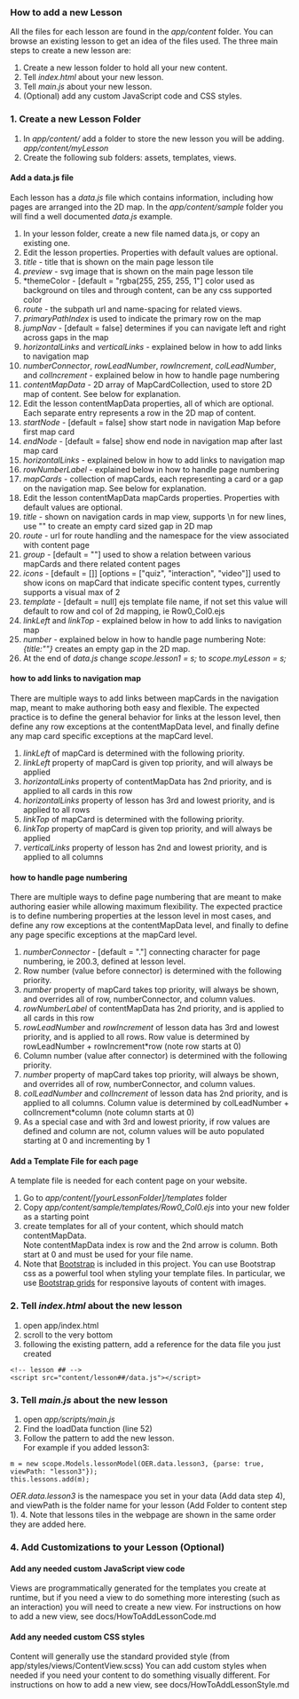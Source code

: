 ### How to add a new Lesson
All the files for each lesson are found in the *app/content* folder. 
You can browse an existing lesson to get an idea of the files used.
The three main steps to create a new lesson are:

1. Create a new lesson folder to hold all your new content. 
2. Tell *index.html* about your new lesson.
3. Tell *main.js* about your new lesson.
4. (Optional) add any custom JavaScript code and CSS styles.

### 1. Create a new Lesson Folder
1. In *app/content/* add a folder to store the new lesson you will be adding.
*app/content/myLesson*
2. Create the following sub folders: assets, templates, views.

#### Add a data.js file
Each lesson has a *data.js* file which contains information, including how pages 
are arranged into the 2D map.
In the *app/content/sample* folder you will find a well documented *data.js* example.

1. In your lesson folder, create a new file named data.js, or copy an existing one.
2. Edit the lesson properties. Properties with default values are optional.
  1. *title* - title that is shown on the main page lesson tile
  2. *preview* - svg image that is shown on the main page lesson tile
  3. *themeColor - [default = "rgba(255, 255, 255, 1"] color used as background on tiles and through content, can be any css supported color
  4. *route* - the subpath url and name-spacing for related views.
  5. *primaryPathIndex* is used to indicate the primary row on the map
  6. *jumpNav* - [default = false] determines if you can navigate left and right across gaps in the map
  7. *horizontalLinks* and *verticalLinks* - explained below in how to add links to navigation map
  8. *numberConnector*, *rowLeadNumber*, *rowIncrement*, *colLeadNumber*, and *colIncrement* - explained below in how to handle page numbering
  9. *contentMapData* - 2D array of MapCardCollection, used to store 2D map of content. See below for explanation.
3. Edit the lesson contentMapData properties, all of which are optional. 
Each separate entry represents a row in the 2D map of content.
  1. *startNode* - [default = false] show start node in navigation Map before first map card
  2. *endNode* - [default = false] show end node in navigation map after last map card
  3. *horizontalLinks* - explained below in how to add links to navigation map
  4. *rowNumberLabel* - explained below in how to handle page numbering
  5. *mapCards* - collection of mapCards, each representing a card or a gap on the navigation map. See below for explanation.
4. Edit the lesson contentMapData mapCards properties. Properties with default values are optional.
  1. *title* - shown on navigation cards in map view, supports \n for new lines, use "" to create an empty card sized gap in 2D map
  2. *route* - url for route handling and the namespace for the view associated with content page
  3. *group* - [default = ""] used to show a relation between various mapCards and there related content pages
  4. *icons* - [default = []] [options = ["quiz", "interaction", "video"]] used to show icons on mapCard that indicate specific content types, currently supports a visual max of 2
  5. *template* - [default = null] ejs template file name, if not set this value will default to row and col of 2d mapping, ie Row0_Col0.ejs
  6. *linkLeft* and *linkTop* - explained below in how to add links to navigation map
  7. *number* - explained below in how to handle page numbering
Note: *{title:""}* creates an empty gap in the 2D map.
5. At the end of *data.js* change *scope.lesson1 = s;* to *scope.myLesson = s;*

#### how to add links to navigation map
There are multiple ways to add links between mapCards in the navigation map, 
meant to make authoring both easy and flexible.
The expected practice is to define the general behavior for links at the lesson 
level, then define any row exceptions at the contentMapData level, and finally 
define any map card specific exceptions at the mapCard level.

1. *linkLeft* of mapCard is determined with the following priority.  
  1. *linkLeft* property of mapCard is given top priority, and will always be applied
  2. *horizontalLinks* property of contentMapData has 2nd priority, and is applied to all cards in this row
  3. *horizontalLinks* property of lesson has 3rd and lowest priority, and is applied to all rows
2. *linkTop* of mapCard is determined with the following priority.  
  1. *linkTop* property of mapCard is given top priority, and will always be applied
  2. *verticalLinks* property of lesson has 2nd and lowest priority, and is applied to all columns

#### how to handle page numbering
There are multiple ways to define page numbering that are meant to make authoring 
easier while allowing maximum flexibility.
The expected practice is to define numbering properties at the lesson level in 
most cases, and define any row exceptions at the contentMapData level, and finally 
to define any page specific exceptions at the mapCard level.

1. *numberConnector* - [default = "."] connecting character for page numbering, 
ie 200.3, defined at lesson level.
2. Row number (value before connector) is determined with the following priority.  
  1. *number* property of mapCard takes top priority, will always be shown, and 
     overrides all of row, numberConnector, and column values.
  2. *rowNumberLabel* of contentMapData has 2nd priority, and is applied to all cards in this row
  3. *rowLeadNumber* and *rowIncrement* of lesson data has 3rd and lowest priority, 
     and is applied to all rows.  Row value is determined by rowLeadNumber + rowIncrement*row (note row starts at 0)
2. Column number (value after connector) is determined with the following priority.  
  1. *number* property of mapCard takes top priority, will always be shown, and 
     overrides all of row, numberConnector, and column values.
  2. *colLeadNumber* and *colIncrement* of lesson data has 2nd priority, 
     and is applied to all columns.  Column value is determined by colLeadNumber + colIncrement*column (note column starts at 0)
  3. As a special case and with 3rd and lowest priority, if row values are defined 
     and column are not, column values will be auto populated starting at 0 and 
     incrementing by 1

#### Add a Template File for each page
A template file is needed for each content page on your website.

1. Go to *app/content/[yourLessonFolder]/templates* folder
2. Copy *app/content/sample/templates/Row0_Col0.ejs* into your new folder as a starting point
3. create templates for all of your content, which should match contentMapData.  
Note contentMapData index is row and the 2nd arrow is column. Both start at 0 
and must be used for your file name.
4. Note that [Bootstrap](http://getbootstrap.com/css/) is included in this project. 
You can use Bootstrap css as a powerful tool when styling your template files. 
In particular, we use [Bootstrap grids](https://getbootstrap.com/examples/grid/) 
for responsive layouts of content with images.

### 2. Tell *index.html* about the new lesson
1. open app/index.html
2. scroll to the very bottom
3. following the existing pattern, add a reference for the data file you just created
```
<!-- lesson ## --> 
<script src="content/lesson##/data.js"></script>
```

### 3. Tell *main.js* about the new lesson
1. open *app/scripts/main.js*
2. Find the loadData function (line 52)
3. Follow the pattern to add the new lesson.  
For example if you added lesson3:
```
m = new scope.Models.lessonModel(OER.data.lesson3, {parse: true, viewPath: "lesson3"});  
this.lessons.add(m);  
```
*OER.data.lesson3* is the namespace you set in your data (Add data step 4), 
and viewPath is the folder name for your lesson (Add Folder to content step 1).
4. Note that lessons tiles in the webpage are shown in the same order they are added here.


### 4. Add Customizations to your Lesson (Optional)

#### Add any needed custom JavaScript view code
Views are programmatically generated for the templates you create at runtime, 
but if you need a view to do something more interesting (such as an interaction) 
you will need to create a new view.
For instructions on how to add a new view, see docs/HowToAddLessonCode.md

#### Add any needed custom CSS styles
Content will generally use the standard provided style (from app/styles/views/ContentView.scss)
You can add custom styles when needed if you need your content to do something 
visually different.
For instructions on how to add a new view, see docs/HowToAddLessonStyle.md




